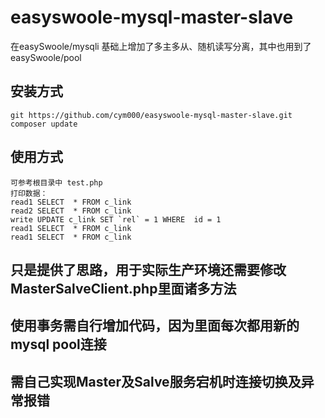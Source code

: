 # easyswoole-mysql-master-slave
在easySwoole/mysqli 基础上增加了多主多从、随机读写分离，其中也用到了easySwoole/pool

## 安装方式
```
git https://github.com/cym000/easyswoole-mysql-master-slave.git
composer update

```

## 使用方式
```
可参考根目录中 test.php
打印数据：
read1 SELECT  * FROM c_link
read2 SELECT  * FROM c_link
write UPDATE c_link SET `rel` = 1 WHERE  id = 1
read1 SELECT  * FROM c_link
read1 SELECT  * FROM c_link

```

## 只是提供了思路，用于实际生产环境还需要修改MasterSalveClient.php里面诸多方法
## 使用事务需自行增加代码，因为里面每次都用新的mysql pool连接
## 需自己实现Master及Salve服务宕机时连接切换及异常报错
